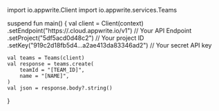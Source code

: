 import io.appwrite.Client
import io.appwrite.services.Teams

suspend fun main() {
    val client = Client(context)
      .setEndpoint("https://<REGION>.cloud.appwrite.io/v1") // Your API Endpoint
      .setProject("5df5acd0d48c2") // Your project ID
      .setKey("919c2d18fb5d4...a2ae413da83346ad2") // Your secret API key

    val teams = Teams(client)
    val response = teams.create(
        teamId = "[TEAM_ID]",
        name = "[NAME]",
    )
    val json = response.body?.string()
}